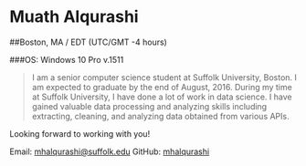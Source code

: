 # Muath Alqurashi 
##Boston, MA / EDT (UTC/GMT -4 hours) 

###OS: Windows 10 Pro v.1511

>I am a senior computer science student at Suffolk University, Boston. I am expected to graduate by the end of August, 2016. 
>During my time at Suffolk University, I have done a lot of work in data science. I have gained valuable data processing and analyzing skills including extracting, cleaning, and analyzing data obtained from various APIs. 

Looking forward to working with you!

Email: [mhalqurashi@suffolk.edu](mailto:mhalqurashi@suffolk.edu)
GitHub: [mhalqurashi](https://github.com/mhalqurashi)
